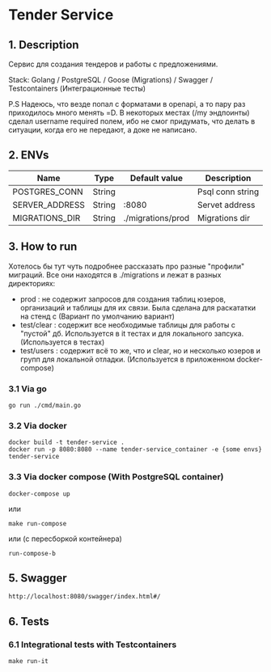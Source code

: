 # Tender Service

## 1. Description

Сервис для создания тендеров и работы с предложениями.

Stack: Golang / PostgreSQL / Goose (Migrations) / Swagger / Testcontainers (Интеграционные тесты)

P.S Надеюсь, что везде попал с форматами в openapi, а то пару раз приходилось много менять =D. В некоторых местах (/my эндпоинты) сделал username required полем, ибо не смог придумать, что делать в ситуации, когда его не передают, а доке не написано.

## 2. ENVs

| Name           | Type     | Default value     | Description      |
|----------------|----------|-------------------|------------------|
| POSTGRES_CONN  | String   |                   | Psql conn string |
| SERVER_ADDRESS | String   | :8080             | Servet address   |
| MIGRATIONS_DIR | String   | ./migrations/prod | Migrations dir   |

## 3. How to run

Хотелось бы тут чуть подробнее рассказать про разные "профили" миграций. Все они находятся в ./migrations и лежат в разных директориях:
* prod : не содержит запросов для создания таблиц юзеров, организаций и таблицы для их связи. Была сделана для раскататки на стенд с (Вариант по умолчанию вариант)
* test/clear : содержит все необходимые таблицы для работы с "пустой" дб. Используется в it тестах и для локального запсука. (Используется в тестах)
* test/users : содержит всё то же, что и clear, но и несколько юзеров и групп для локальной отладки. (Используется в приложенном docker-compose)

### 3.1 Via go
```
go run ./cmd/main.go
```

### 3.2 Via docker
```
docker build -t tender-service .
docker run -p 8080:8080 --name tender-service_container -e {some envs} tender-service
```

### 3.3 Via docker compose (With PostgreSQL container)
```
docker-compose up
```
или
```
make run-compose
```
или (с пересборкой контейнера)
```
run-compose-b
```

## 5. Swagger
```
http://localhost:8080/swagger/index.html#/
```

## 6. Tests

### 6.1 Integrational tests with Testcontainers
```
make run-it
```
